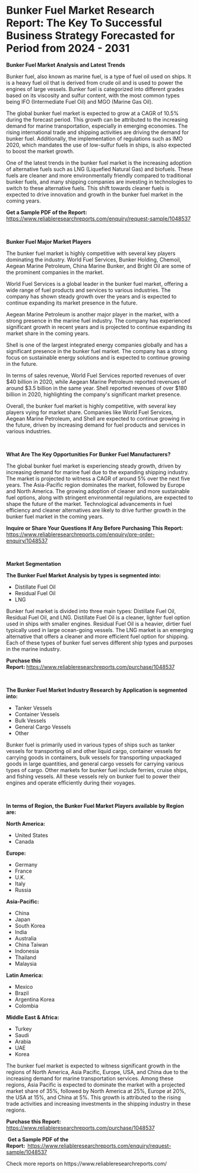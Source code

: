 <p><h1>Bunker Fuel Market Research Report: The Key To Successful Business Strategy Forecasted for Period from 2024 - 2031</h1></p><p><strong>Bunker Fuel Market Analysis and Latest Trends</strong></p>
<p><p>Bunker fuel, also known as marine fuel, is a type of fuel oil used on ships. It is a heavy fuel oil that is derived from crude oil and is used to power the engines of large vessels. Bunker fuel is categorized into different grades based on its viscosity and sulfur content, with the most common types being IFO (Intermediate Fuel Oil) and MGO (Marine Gas Oil).</p><p>The global bunker fuel market is expected to grow at a CAGR of 10.5% during the forecast period. This growth can be attributed to the increasing demand for marine transportation, especially in emerging economies. The rising international trade and shipping activities are driving the demand for bunker fuel. Additionally, the implementation of regulations such as IMO 2020, which mandates the use of low-sulfur fuels in ships, is also expected to boost the market growth.</p><p>One of the latest trends in the bunker fuel market is the increasing adoption of alternative fuels such as LNG (Liquefied Natural Gas) and biofuels. These fuels are cleaner and more environmentally friendly compared to traditional bunker fuels, and many shipping companies are investing in technologies to switch to these alternative fuels. This shift towards cleaner fuels is expected to drive innovation and growth in the bunker fuel market in the coming years.</p></p>
<p><strong>Get a Sample PDF of the Report:&nbsp;</strong> <a href="https://www.reliableresearchreports.com/enquiry/request-sample/1048537">https://www.reliableresearchreports.com/enquiry/request-sample/1048537</a></p>
<p>&nbsp;</p>
<p><strong>Bunker Fuel Major Market Players</strong></p>
<p><p>The bunker fuel market is highly competitive with several key players dominating the industry. World Fuel Services, Bunker Holding, Chemoil, Aegean Marine Petroleum, China Marine Bunker, and Bright Oil are some of the prominent companies in the market. </p><p>World Fuel Services is a global leader in the bunker fuel market, offering a wide range of fuel products and services to various industries. The company has shown steady growth over the years and is expected to continue expanding its market presence in the future. </p><p>Aegean Marine Petroleum is another major player in the market, with a strong presence in the marine fuel industry. The company has experienced significant growth in recent years and is projected to continue expanding its market share in the coming years.</p><p>Shell is one of the largest integrated energy companies globally and has a significant presence in the bunker fuel market. The company has a strong focus on sustainable energy solutions and is expected to continue growing in the future.</p><p>In terms of sales revenue, World Fuel Services reported revenues of over $40 billion in 2020, while Aegean Marine Petroleum reported revenues of around $3.5 billion in the same year. Shell reported revenues of over $180 billion in 2020, highlighting the company's significant market presence.</p><p>Overall, the bunker fuel market is highly competitive, with several key players vying for market share. Companies like World Fuel Services, Aegean Marine Petroleum, and Shell are expected to continue growing in the future, driven by increasing demand for fuel products and services in various industries.</p></p>
<p>&nbsp;</p>
<p><strong>What Are The Key Opportunities For Bunker Fuel Manufacturers?</strong></p>
<p><p>The global bunker fuel market is experiencing steady growth, driven by increasing demand for marine fuel due to the expanding shipping industry. The market is projected to witness a CAGR of around 5% over the next five years. The Asia-Pacific region dominates the market, followed by Europe and North America. The growing adoption of cleaner and more sustainable fuel options, along with stringent environmental regulations, are expected to shape the future of the market. Technological advancements in fuel efficiency and cleaner alternatives are likely to drive further growth in the bunker fuel market in the coming years.</p></p>
<p><strong>Inquire or Share Your Questions If Any Before Purchasing This Report:</strong> <a href="https://www.reliableresearchreports.com/enquiry/pre-order-enquiry/1048537">https://www.reliableresearchreports.com/enquiry/pre-order-enquiry/1048537</a></p>
<p>&nbsp;</p>
<p><strong>Market Segmentation</strong></p>
<p><strong>The Bunker Fuel Market Analysis by types is segmented into:</strong></p>
<p><ul><li>Distillate Fuel Oil</li><li>Residual Fuel Oil</li><li>LNG</li></ul></p>
<p><p>Bunker fuel market is divided into three main types: Distillate Fuel Oil, Residual Fuel Oil, and LNG. Distillate Fuel Oil is a cleaner, lighter fuel option used in ships with smaller engines. Residual Fuel Oil is a heavier, dirtier fuel typically used in large ocean-going vessels. The LNG market is an emerging alternative that offers a cleaner and more efficient fuel option for shipping. Each of these types of bunker fuel serves different ship types and purposes in the marine industry.</p></p>
<p><strong>Purchase this Report:&nbsp;</strong><a href="https://www.reliableresearchreports.com/purchase/1048537">https://www.reliableresearchreports.com/purchase/1048537</a></p>
<p>&nbsp;</p>
<p><strong>The Bunker Fuel Market Industry Research by Application is segmented into:</strong></p>
<p><ul><li>Tanker Vessels</li><li>Container Vessels</li><li>Bulk Vessels</li><li>General Cargo Vessels</li><li>Other</li></ul></p>
<p><p>Bunker fuel is primarily used in various types of ships such as tanker vessels for transporting oil and other liquid cargo, container vessels for carrying goods in containers, bulk vessels for transporting unpackaged goods in large quantities, and general cargo vessels for carrying various types of cargo. Other markets for bunker fuel include ferries, cruise ships, and fishing vessels. All these vessels rely on bunker fuel to power their engines and operate efficiently during their voyages.</p></p>
<p>&nbsp;</p>
<p><strong>In terms of Region, the Bunker Fuel Market Players available by Region are:</strong></p>
<p>
    <p> <strong> North America: </strong>
        <ul>
            <li>United States</li>
            <li>Canada</li>
        </ul>
        </p> 
    <p> <strong> Europe: </strong>
        <ul>
            <li>Germany</li>
            <li>France</li>
            <li>U.K.</li>
            <li>Italy</li>
            <li>Russia</li>
        </ul>
        </p> 
    <p> <strong> Asia-Pacific: </strong>
        <ul>
            <li>China</li>
            <li>Japan</li>
            <li>South Korea</li>
            <li>India</li>
            <li>Australia</li>
            <li>China Taiwan</li>
            <li>Indonesia</li>
            <li>Thailand</li>
            <li>Malaysia</li>
        </ul>
        </p> 
    <p> <strong> Latin America: </strong>
        <ul>
            <li>Mexico</li>
            <li>Brazil</li>
            <li>Argentina Korea</li>
            <li>Colombia</li>
        </ul>
        </p> 
    <p> <strong> Middle East & Africa: </strong>
        <ul>
            <li>Turkey</li>
            <li>Saudi</li>
            <li>Arabia</li>
            <li>UAE</li>
            <li>Korea</li>
        </ul>
    </p>
    </p>
<p><p>The bunker fuel market is expected to witness significant growth in the regions of North America, Asia Pacific, Europe, USA, and China due to the increasing demand for marine transportation services. Among these regions, Asia Pacific is expected to dominate the market with a projected market share of 35%, followed by North America at 25%, Europe at 20%, the USA at 15%, and China at 5%. This growth is attributed to the rising trade activities and increasing investments in the shipping industry in these regions.</p></p>
<p><strong>Purchase this Report: </strong><a href="https://www.reliableresearchreports.com/purchase/1048537">https://www.reliableresearchreports.com/purchase/1048537</a></p>
<p>&nbsp;<strong>Get a Sample PDF of the Report:&nbsp;&nbsp;</strong><a href="https://www.reliableresearchreports.com/enquiry/request-sample/1048537">https://www.reliableresearchreports.com/enquiry/request-sample/1048537</a></p>
<p><strong></strong></p>
<p>Check more reports on https://www.reliableresearchreports.com/</p>